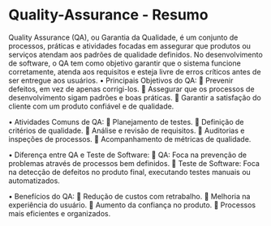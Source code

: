 # Quality-Assurance - Resumo

Quality Assurance (QA), ou Garantia da Qualidade, é um conjunto de processos, práticas e atividades focadas em assegurar que produtos ou serviços atendam aos padrões de qualidade definidos. No desenvolvimento de software, o QA tem como objetivo garantir que o sistema funcione corretamente, atenda aos requisitos e esteja livre de erros críticos antes de ser entregue aos usuários.
•	Principais Objetivos do QA:
	Prevenir defeitos, em vez de apenas corrigi-los.
	Assegurar que os processos de desenvolvimento sigam padrões e boas práticas.
	Garantir a satisfação do cliente com um produto confiável e de qualidade.

•	Atividades Comuns de QA:
	Planejamento de testes.
	Definição de critérios de qualidade.
	Análise e revisão de requisitos.
	Auditorias e inspeções de processos.
	Acompanhamento de métricas de qualidade.

•	Diferença entre QA e Teste de Software:
	QA: Foca na prevenção de problemas através de processos bem definidos.
	Teste de Software: Foca na detecção de defeitos no produto final, executando testes manuais ou automatizados.

•	Benefícios do QA:
	Redução de custos com retrabalho.
	Melhoria na experiência do usuário.
	Aumento da confiança no produto.
	Processos mais eficientes e organizados.
